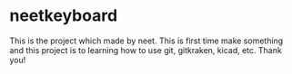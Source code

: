 # neetkeyboard
This is the project which made by neet.
This is first time make something and this project is to learning how to use git, gitkraken, kicad, etc.
Thank you!
